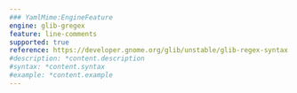 ```yaml
---
### YamlMime:EngineFeature
engine: glib-gregex
feature: line-comments
supported: true
reference: https://developer.gnome.org/glib/unstable/glib-regex-syntax.html#id-1.5.25.19
#description: *content.description
#syntax: *content.syntax
#example: *content.example
---
```

